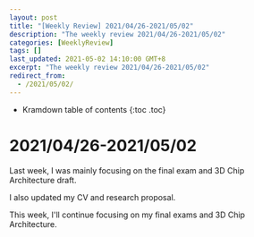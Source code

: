 ```yaml
---
layout: post
title: "[Weekly Review] 2021/04/26-2021/05/02"
description: "The weekly review 2021/04/26-2021/05/02"
categories: [WeeklyReview]
tags: []
last_updated: 2021-05-02 14:10:00 GMT+8
excerpt: "The weekly review 2021/04/26-2021/05/02"
redirect_from:
  - /2021/05/02/
---
```


* Kramdown table of contents
{:toc .toc}
# 2021/04/26-2021/05/02

Last week, I was mainly focusing on the final exam and 3D Chip Architecture draft.

I also updated my CV and research proposal.

This week, I'll continue focusing on my final exams and 3D Chip Architecture.

